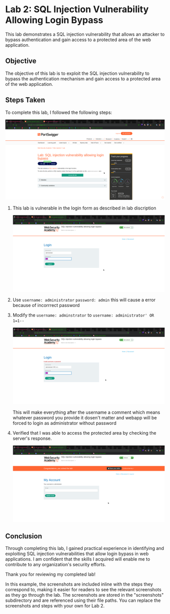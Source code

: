 # Lab 2: SQL Injection Vulnerability Allowing Login Bypass

This lab demonstrates a SQL injection vulnerability that allows an attacker to bypass authentication and gain access to a protected area of the web application.

## Objective

The objective of this lab is to exploit the SQL injection vulnerability to bypass the authentication mechanism and gain access to a protected area of the web application.

## Steps Taken

To complete this lab, I followed the following steps:

   ![Lab](./screenshots/lab.png)

1. This lab is vulnerable in the login form as described in lab discription
    
    ![Lab](./screenshots/login-funtion.png)
    
2. Use `username: administrator` `password: admin` this will cause a error because of incorrrect password

3. Modify the `username: adminstrator` to `username: administrator' OR 1=1--`

     ![Lab](./screenshots/login-funtion-payload.png)
     
     This will make everything after the username a comment which means whatever password you provide it dosen't matter and webapp will be forced to login      as administrator without password

5. Verified that I was able to access the protected area by checking the server's response.

     ![Lab](./screenshots/solved.png)

## Conclusion

Through completing this lab, I gained practical experience in identifying and exploiting SQL injection vulnerabilities that allow login bypass in web applications. I am confident that the skills I acquired will enable me to contribute to any organization's security efforts.

Thank you for reviewing my completed lab!

In this example, the screenshots are included inline with the steps they correspond to, making it easier for readers to see the relevant screenshots as they go through the lab. The screenshots are stored in the "screenshots" subdirectory and are referenced using their file paths. You can replace the screenshots and steps with your own for Lab 2.
